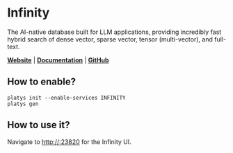 # Infinity

The AI-native database built for LLM applications, providing incredibly fast hybrid search of dense vector, sparse vector, tensor (multi-vector), and full-text.

**[Website](https://infiniflow.org/)** | **[Documentation](https://infiniflow.org/docs/category/get-started)** | **[GitHub](https://github.com/infiniflow/infinity)**

## How to enable?

```
platys init --enable-services INFINITY
platys gen
```

## How to use it?

Navigate to <http://:23820> for the Infinity UI.

